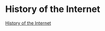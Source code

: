 # History of the Internet

[History of the Internet](http://internethistory24477.eastus.azurecontainer.io)